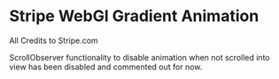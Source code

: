 # Stripe WebGl Gradient Animation

All Credits to Stripe.com

ScrollObserver functionality to disable animation when not scrolled into view has been disabled and
commented out for now.
